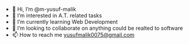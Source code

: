 - 👋 Hi, I’m @m-yusuf-malik
- 👀 I’m interested in A.T. related tasks
- 🌱 I’m currently learning Web Development
- 💞️ I’m looking to collaborate on anything could be realted to software
- 📫 How to reach me yusufmalik0075@gmail.com

<!---
m-yusuf-malik/m-yusuf-malik is a ✨ special ✨ repository because its `README.md` (this file) appears on your GitHub profile.
You can click the Preview link to take a look at your changes.
--->
